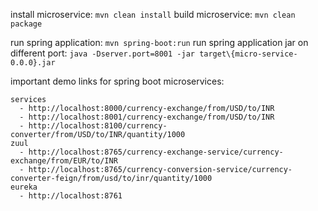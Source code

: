 install microservice:
	`mvn clean install`
build microservice:
    `mvn clean package`

run spring application:
	`mvn spring-boot:run`
run spring application jar on different port:
	`java -Dserver.port=8001 -jar target\{micro-service-0.0.0}.jar`


important demo links for spring boot microservices:

	services
	  - http://localhost:8000/currency-exchange/from/USD/to/INR
	  - http://localhost:8001/currency-exchange/from/USD/to/INR
	  - http://localhost:8100/currency-converter/from/USD/to/INR/quantity/1000
	zuul
	  - http://localhost:8765/currency-exchange-service/currency-exchange/from/EUR/to/INR
	  - http://localhost:8765/currency-conversion-service/currency-converter-feign/from/usd/to/inr/quantity/1000
	eureka
	  - http://localhost:8761